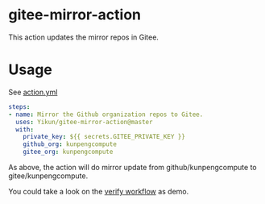 # gitee-mirror-action
This action updates the mirror repos in Gitee.

# Usage

See [action.yml](action.yml)

```yaml
steps:
- name: Mirror the Github organization repos to Gitee.
  uses: Yikun/gitee-mirror-action@master
  with:
    private_key: ${{ secrets.GITEE_PRIVATE_KEY }}
    github_org: kunpengcompute
    gitee_org: kunpengcompute
```

As above, the action will do mirror update from github/kunpengcompute to gitee/kunpengcompute.

You could take a look on the [verify workflow](https://github.com/Yikun/gitee-mirror-action/blob/master/.github/workflows/verify-on-ubuntu.yml) as demo.
